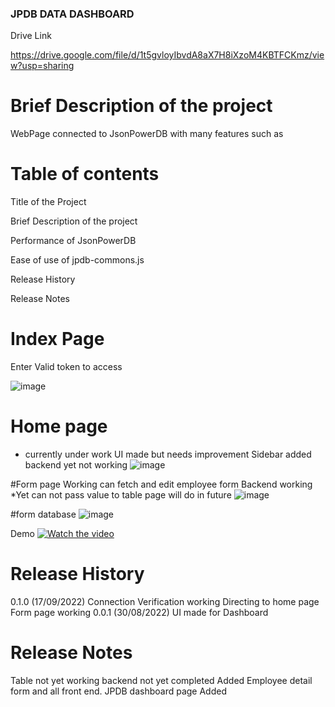 ### JPDB DATA DASHBOARD

Drive Link

https://drive.google.com/file/d/1t5gvloyIbvdA8aX7H8iXzoM4KBTFCKmz/view?usp=sharing

 # Brief Description of the project


WebPage connected to JsonPowerDB with many features such as
   
   # Table of contents
   
   Title of the Project

Brief Description of the project

Performance of JsonPowerDB 

Ease of use of jpdb-commons.js

Release History 

Release Notes 

# Index Page

Enter Valid token to access

![image](https://user-images.githubusercontent.com/68528688/190888912-d455ebc4-84f0-4a42-b215-bcb5adb1112c.png)

# Home page
* currently under work UI made but needs improvement
Sidebar added 
backend yet not working
![image](https://user-images.githubusercontent.com/68528688/190888942-7808449d-966f-4f01-b40c-2a80f9fc8547.png)

#Form page
Working
can fetch and edit employee form 
Backend working
*Yet can not pass value to table page will do in future
![image](https://user-images.githubusercontent.com/68528688/190888973-0414ff50-7aa2-474e-8f6a-65bf8fff0b83.png)

#form database
![image](https://user-images.githubusercontent.com/68528688/190889013-8cd41af2-8a50-4ce0-9a27-e744045f49bc.png)

Demo
[![Watch the video](![image](https://user-images.githubusercontent.com/68528688/190889942-4b96a28d-fb94-4d30-84f0-cc610b0f8392.png)
)](https://youtu.be/KWAIeqUiTPU)

# Release History

0.1.0 (17/09/2022)
   Connection Verification working
   Directing to home page
   Form page working
0.0.1 (30/08/2022)
   UI made for Dashboard
# Release Notes 
   Table not yet working backend not yet completed
Added Employee detail form and all front end.
JPDB dashboard page Added




